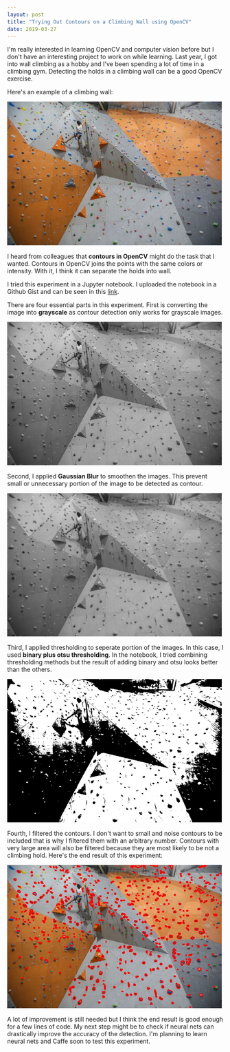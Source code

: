 ```yaml
---
layout: post
title: "Trying Out Contours on a Climbing Wall using OpenCV"
date: 2019-03-27
---
```


I'm really interested in learning OpenCV and computer vision before but I don't have an interesting project to work on while learning. Last year, I got into wall climbing as a hobby and I've been spending a lot of time in a climbing gym. Detecting the holds in a climbing wall can be a good OpenCV exercise.

Here's an example of a climbing wall:

<img src="/assets/contours/3_0.jpg" class="rounded mx-auto d-block" alt="Climbing wall example" width="500px">

I heard from colleagues that **contours in OpenCV** might do the task that I wanted. Contours in OpenCV joins the points with the same colors or intensity. With it, I think it can separate the holds into wall.

I tried this experiment in a Jupyter notebook. I uploaded the notebook in a Github Gist and can be seen in this [link](https://gist.github.com/MojoJolo/204a227ef8153caea20eb12a0340a5ea).

There are four essential parts in this experiment. First is converting the image into **grayscale** as contour detection only works for grayscale images.

<img src="/assets/contours/3_1.jpg" class="rounded mx-auto d-block" alt="Grayscale image" width="500px">

Second, I applied **Gaussian Blur** to smoothen the images. This prevent small or unnecessary portion of the image to be detected as contour.

<img src="/assets/contours/3_2.jpg" class="rounded mx-auto d-block" alt="Blurred image" width="500px">

Third, I applied thresholding to seperate portion of the images. In this case, I used **binary plus otsu thresholding**. In the notebook, I tried combining thresholding methods but the result of adding binary and otsu looks better than the others.

<img src="/assets/contours/3_6.jpg" class="rounded mx-auto d-block" alt="Threshold image" width="500px">

Fourth, I filtered the contours. I don't want to small and noise contours to be included that is why I filtered them with an arbitrary number. Contours with very large area will also be filtered because they are most likely to be not a climbing hold. Here's the end result of this experiment:

<img src="/assets/contours/3_9.jpg" class="rounded mx-auto d-block" alt="Final image" width="500px">

A lot of improvement is still needed but I think the end result is good enough for a few lines of code. My next step might be to check if neural nets can drastically improve the accuracy of the detection. I'm planning to learn neural nets and Caffe soon to test this experiment.